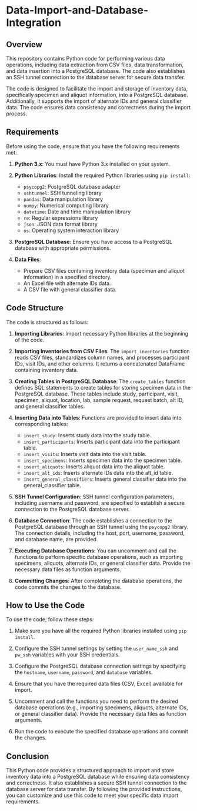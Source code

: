 # Data-Import-and-Database-Integration

## Overview

This repository contains Python code for performing various data operations, including data extraction from CSV files, data transformation, and data insertion into a PostgreSQL database. The code also establishes an SSH tunnel connection to the database server for secure data transfer.

The code is designed to facilitate the import and storage of inventory data, specifically specimen and aliquot information, into a PostgreSQL database. Additionally, it supports the import of alternate IDs and general classifier data. The code ensures data consistency and correctness during the import process.

## Requirements

Before using the code, ensure that you have the following requirements met:

1. **Python 3.x**: You must have Python 3.x installed on your system.

2. **Python Libraries**: Install the required Python libraries using `pip install`:
   - `psycopg2`: PostgreSQL database adapter
   - `sshtunnel`: SSH tunneling library
   - `pandas`: Data manipulation library
   - `numpy`: Numerical computing library
   - `datetime`: Date and time manipulation library
   - `re`: Regular expressions library
   - `json`: JSON data format library
   - `os`: Operating system interaction library

3. **PostgreSQL Database**: Ensure you have access to a PostgreSQL database with appropriate permissions.

4. **Data Files**:
   - Prepare CSV files containing inventory data (specimen and aliquot information) in a specified directory.
   - An Excel file with alternate IDs data.
   - A CSV file with general classifier data.

## Code Structure

The code is structured as follows:

1. **Importing Libraries**: Import necessary Python libraries at the beginning of the code.

2. **Importing Inventories from CSV Files**: The `import_inventories` function reads CSV files, standardizes column names, and processes participant IDs, visit IDs, and other columns. It returns a concatenated DataFrame containing inventory data.

3. **Creating Tables in PostgreSQL Database**: The `create_tables` function defines SQL statements to create tables for storing specimen data in the PostgreSQL database. These tables include study, participant, visit, specimen, aliquot, location, lab, sample request, request batch, alt ID, and general classifier tables.

4. **Inserting Data into Tables**: Functions are provided to insert data into corresponding tables:
   - `insert_study`: Inserts study data into the study table.
   - `insert_participants`: Inserts participant data into the participant table.
   - `insert_visits`: Inserts visit data into the visit table.
   - `insert_specimens`: Inserts specimen data into the specimen table.
   - `insert_aliquots`: Inserts aliquot data into the aliquot table.
   - `insert_alt_ids`: Inserts alternate IDs data into the alt_id table.
   - `insert_general_classifiers`: Inserts general classifier data into the general_classifier table.

5. **SSH Tunnel Configuration**: SSH tunnel configuration parameters, including username and password, are specified to establish a secure connection to the PostgreSQL database server.

6. **Database Connection**: The code establishes a connection to the PostgreSQL database through an SSH tunnel using the `psycopg2` library. The connection details, including the host, port, username, password, and database name, are provided.

7. **Executing Database Operations**: You can uncomment and call the functions to perform specific database operations, such as importing specimens, aliquots, alternate IDs, or general classifier data. Provide the necessary data files as function arguments.

8. **Committing Changes**: After completing the database operations, the code commits the changes to the database.

## How to Use the Code

To use the code, follow these steps:

1. Make sure you have all the required Python libraries installed using `pip install`.

2. Configure the SSH tunnel settings by setting the `user_name_ssh` and `pw_ssh` variables with your SSH credentials.

3. Configure the PostgreSQL database connection settings by specifying the `hostname`, `username`, `password`, and `database` variables.

4. Ensure that you have the required data files (CSV, Excel) available for import.

5. Uncomment and call the functions you need to perform the desired database operations (e.g., importing specimens, aliquots, alternate IDs, or general classifier data). Provide the necessary data files as function arguments.

6. Run the code to execute the specified database operations and commit the changes.

## Conclusion

This Python code provides a structured approach to import and store inventory data into a PostgreSQL database while ensuring data consistency and correctness. It also establishes a secure SSH tunnel connection to the database server for data transfer. By following the provided instructions, you can customize and use this code to meet your specific data import requirements.
